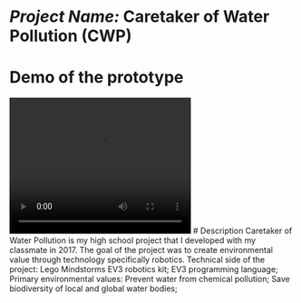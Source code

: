 # *Project Name:* Caretaker of Water Pollution (CWP)
# Demo of the prototype
<video width="320" height="240" controls>
  <source src="https://github.com/ovezovs/Caretaker-of-Water-Pollution/blob/master/Prototype%20of%20CWP.mp4" type="video/mp4">
</video>
# Description
Caretaker of Water Pollution is my high school project that I developed with my classmate in 2017. The goal of the project was to create environmental value through technology specifically robotics.
Technical side of the project: 
	Lego Mindstorms EV3 robotics kit; 
	EV3 programming language;
Primary environmental values: 
	Prevent water from chemical pollution;
	Save biodiversity of local and global water bodies;
